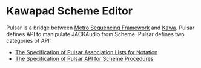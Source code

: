 Kawapad Scheme Editor 
=======================

Pulsar is a bridge between [Metro Sequencing Framework][metro] and 
[Kawa][kawa]. Pulsar defines API to manipulate JACKAudio from Scheme.
Pulsar defines two categories of API:

- [The Specification of Pulsar Association Lists for Notation][notes-api]
- [The Specification of Pulsar API for Scheme Procedures][procs-api]

[notes-api]:../lamu/docs/notes-api/
[procs-api]:../lamu/docs/procs-api/

[kawa]: https://www.gnu.org/software/kawa/
[lambda-music]: ../
[metro]:./workspace/metro/
[pulsar]:./workspace/pulsar/
[kawapad]:./workspace/kawapad/
[architecture]:https://lambda-music.github.io/lamu/imgs/lambda-music-architecture-300.png
[jna]:https://github.com/java-native-access/jna
[jnajack]:https://github.com/jaudiolibs/jnajack
[editor-movie]:./imgs/corresponding-parenthesis-movement.gif
[vim-modeline]: # ( vim: set spell expandtab fo+=awlt : )
